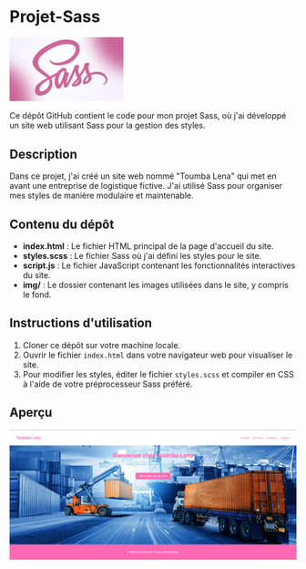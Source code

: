 # Projet-Sass

<img src="sass.jpg" alt="Aperçu du site 'Toumba Lena'" width="200">


Ce dépôt GitHub contient le code pour mon projet Sass, où j'ai développé un site web utilisant Sass pour la gestion des styles.

## Description

Dans ce projet, j'ai créé un site web nommé "Toumba Lena" qui met en avant une entreprise de logistique fictive. J'ai utilisé Sass pour organiser mes styles de manière modulaire et maintenable.

## Contenu du dépôt

- **index.html** : Le fichier HTML principal de la page d'accueil du site.
- **styles.scss** : Le fichier Sass où j'ai défini les styles pour le site.
- **script.js** : Le fichier JavaScript contenant les fonctionnalités interactives du site.
- **img/** : Le dossier contenant les images utilisées dans le site, y compris le fond.

## Instructions d'utilisation

1. Cloner ce dépôt sur votre machine locale.
2. Ouvrir le fichier `index.html` dans votre navigateur web pour visualiser le site.
3. Pour modifier les styles, éditer le fichier `styles.scss` et compiler en CSS à l'aide de votre préprocesseur Sass préféré.

## Aperçu

![Aperçu du site "Toumba Lena"](logi.png)

